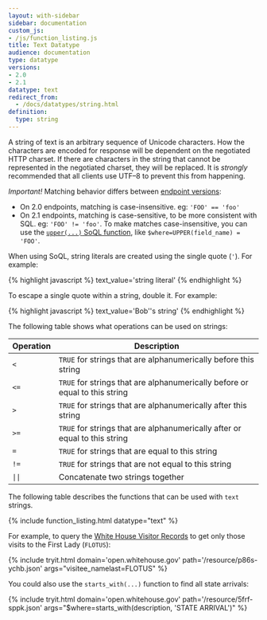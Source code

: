 ```yaml
---
layout: with-sidebar
sidebar: documentation
custom_js:
- /js/function_listing.js
title: Text Datatype
audience: documentation
type: datatype
versions:
- 2.0
- 2.1
datatype: text
redirect_from:
  - /docs/datatypes/string.html
definition:
  type: string
---
```


A string of text is an arbitrary sequence of Unicode characters. How the characters are encoded for response will be dependent on the negotiated HTTP charset. If there are characters in the string that cannot be represented in the negotiated charset, they will be replaced. It is _strongly_ recommended that all clients use UTF–8 to prevent this from happening.

<div class="alert alert-info">
  <p><em>Important!</em> Matching behavior differs between <a href="/docs/endpoints.html">endpoint versions</a>:</p>
  <ul>
    <li>On 2.0 endpoints, matching is case-insensitive. eg: <code>'FOO' == 'foo'</code></li>
    <li>On 2.1 endpoints, matching is case-sensitive, to be more consistent with SQL. eg: <code>'FOO' != 'foo'</code>. To make matches case-insensitive, you can use the <a href="/docs/functions/upper.html"><code>upper(...)</code> SoQL function</a>, like <code>$where=UPPER(field_name) = 'FOO'</code>.</li>
  </ul>
</div>

When using SoQL, string literals are created using the single quote (`'`). For example:

{% highlight javascript %}
text_value='string literal'
{% endhighlight %}

To escape a single quote within a string, double it. For example:

{% highlight javascript %}
text_value='Bob''s string'
{% endhighlight %}

The following table shows what operations can be used on strings:

| Operation                 | Description                                                               |
| ---                       | ---                                                                       |
| `<`                       | `TRUE` for strings that are alphanumerically before this string             |
| `<=`                      | `TRUE` for strings that are alphanumerically before or equal to this string |
| `>`                       | `TRUE` for strings that are alphanumerically after this string              |
| `>=`                      | `TRUE` for strings that are alphanumerically after or equal to this string  |
| `=`                       | `TRUE` for strings that are equal to this string                            |
| `!=`                      | `TRUE` for strings that are not equal to this string                        |
| <code>&#124;&#124;</code> | Concatenate two strings together                                          |

The following table describes the functions that can be used with `text` strings.

{% include function_listing.html datatype="text" %}

For example, to query the [White House Visitor Records](https://open.whitehouse.gov/dataset/White-House-Visitor-Records-Requests/p86s-ychb?) to get only those visits to the First Lady (`FLOTUS`):

{% include tryit.html domain='open.whitehouse.gov' path='/resource/p86s-ychb.json' args="visitee_namelast=FLOTUS" %}

You could also use the `starts_with(...)` function to find all state arrivals:

{% include tryit.html domain='open.whitehouse.gov' path='/resource/5frf-sppk.json' args="$where=starts_with(description, 'STATE ARRIVAL')" %}
